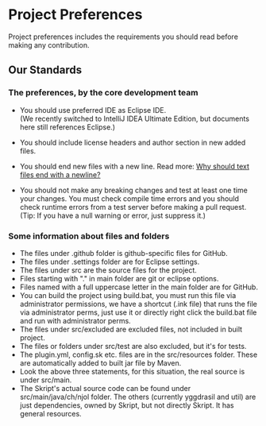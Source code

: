 # Project Preferences

Project preferences includes the requirements you should read before making any contribution.

## Our Standards

### The preferences, by the core development team
- You should use preferred IDE as Eclipse IDE.  
(We recently switched to IntelliJ IDEA Ultimate Edition, but documents here still references Eclipse.)  

- You should include license headers and author section in new added files.
- You should end new files with a new line. Read more: <a href="https://stackoverflow.com/questions/729692/why-should-text-files-end-with-a-newline">Why should text files end with a newline?</a>
- You should not make any breaking changes and test at least one time your changes. You must check compile time errors and you should check runtime errors from a test server before making a pull request. (Tip: If you have a null warning or error, just suppress it.)

### Some information about files and folders
- The files under .github folder is github-specific files for GitHub.
- The files under .settings folder are for Eclipse settings.
- The files under src are the source files for the project.
- Files starting with "." in main folder are git or eclipse options.
- Files named with a full uppercase letter in the main folder are for GitHub.
- You can build the project using build.bat, you must run this file via administrator permissions, we have a shortcut (.ink file) that runs the file via administrator perms, just use it or directly right click the build.bat file and run with administrator perms.
- The files under src/excluded are excluded files, not included in built project.
- The files or folders under src/test are also excluded, but it's for tests.
- The plugin.yml, config.sk etc. files are in the src/resources folder. These are automatically added to built jar file by Maven.
- Look the above three statements, for this situation, the real source is under src/main.
- The Skript's actual source code can be found under src/main/java/ch/njol folder. The others (currently yggdrasil and util) are just dependencies, owned by Skript, but not directly Skript. It has general resources.

